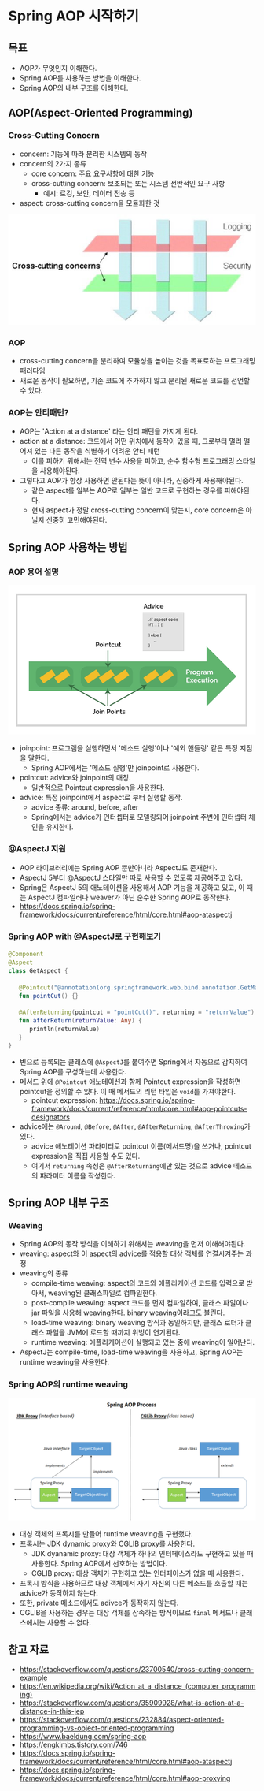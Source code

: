 # Spring AOP 시작하기

## 목표

- AOP가 무엇인지 이해한다.
- Spring AOP를 사용하는 방법을 이해한다.
- Spring AOP의 내부 구조를 이해한다.

## AOP(Aspect-Oriented Programming)

### Cross-Cutting Concern

- concern: 기능에 따라 분리한 시스템의 동작
- concern의 2가지 종류
	- core concern: 주요 요구사항에 대한 기능
	- cross-cutting concern: 보조되는 또는 시스템 전반적인 요구 사항
		- 예시: 로깅, 보안, 데이터 전송 등
- aspect: cross-cutting concern을 모듈화한 것

![](assets/Pasted%20image%2020230330132003.png)

### AOP

- cross-cutting concern을 분리하여 모듈성을 높이는 것을 목표로하는 프로그래밍 패러다임
- 새로운 동작이 필요하면, 기존 코드에 추가하지 않고 분리된 새로운 코드를 선언할 수 있다.

### AOP는 안티패턴?

- AOP는 'Action at a distance' 라는 안티 패턴을 가지게 된다.
- action at a distance: 코드에서 어떤 위치에서 동작이 있을 때, 그로부터 멀리 떨어져 있는 다른 동작을 식별하기 어려운 안티 패턴
	- 이를 피하기 위해서는 전역 변수 사용을 피하고, 순수 함수형 프로그래밍 스타일을 사용해야된다.
- 그렇다고 AOP가 항상 사용하면 안된다는 뜻이 아니라, 신중하게 사용해야된다.
	- 같은 aspect를 일부는 AOP로 일부는 일반 코드로 구현하는 경우를 피해야된다.
	- 현재 aspect가 정말 cross-cutting concern이 맞는지, core concern은 아닐지 신중히 고민해야된다.

## Spring AOP 사용하는 방법

### AOP 용어 설명

![](assets/Pasted%20image%2020230330152510.png)

- joinpoint: 프로그램을 실행하면서 '메소드 실행'이나 '예외 핸들링' 같은 특정 지점을 말한다. 
	- Spring AOP에서는 '메소드 실행'만 joinpoint로 사용한다.
- pointcut: advice와 joinpoint의 매칭.
	- 일반적으로 Pointcut expression을 사용한다.
- advice: 특정 joinpoint에서 aspect로 부터 실행할 동작.
	- advice 종류: around, before, after
	- Spring에서는 advice가 인터셉터로 모델링되어 joinpoint 주변에 인터셉터 체인을 유지한다.

### @AspectJ 지원

- AOP 라이브러리에는 Spring AOP 뿐만아니라 AspectJ도 존재한다.
- AspectJ 5부터 @AspectJ 스타일만 따로 사용할 수 있도록 제공해주고 있다.
- Spring은 AspectJ 5의 애노테이션을 사용해서 AOP 기능을 제공하고 있고, 이 때는 AspectJ 컴파일러나 weaver가 아닌 순수한 Spring AOP로 동작한다.
- https://docs.spring.io/spring-framework/docs/current/reference/html/core.html#aop-ataspectj

### Spring AOP with @AspectJ로 구현해보기

```kotlin
@Component  
@Aspect  
class GetAspect {  
  
   @Pointcut("@annotation(org.springframework.web.bind.annotation.GetMapping)")  
   fun pointCut() {}  
  
   @AfterReturning(pointcut = "pointCut()", returning = "returnValue")  
   fun afterReturn(returnValue: Any) {  
      println(returnValue)  
   }  
}
```

- 빈으로 등록되는 클래스에 `@AspectJ`를 붙여주면 Spring에서 자동으로 감지하여 Spring AOP를 구성하는데 사용한다.
- 메서드 위에 `@Pointcut` 애노테이션과 함께 Pointcut expression을 작성하면 pointcut을 정의할 수 있다. 이 때 메서드의 리턴 타입은 `void`를 가져야한다.
	- pointcut expression: https://docs.spring.io/spring-framework/docs/current/reference/html/core.html#aop-pointcuts-designators
- advice에는 `@Around`, `@Before`, `@After`, `@AfterReturning`, `@AfterThrowing`가 있다.
	- advice 애노테이션 파라미터로 pointcut 이름(메서드명)을 쓰거나, pointcut expression을 직접 사용할 수도 있다.
	- 여기서 `returning` 속성은 `@AfterReturning`에만 있는 것으로 advice 메소드의 파라미터 이름을 작성한다.

## Spring AOP 내부 구조 

### Weaving

- Spring AOP의 동작 방식을 이해하기 위해서는 weaving을 먼저 이해해야된다.
- weaving: aspect와 이 aspect의 advice를 적용할 대상 객체를 연결시켜주는 과정
- weaving의 종류
	- compile-time weaving: aspect의 코드와 애플리케이션 코드를 입력으로 받아서, weaving된 클래스파일로 컴파일한다.
	- post-compile weaving: aspect 코드를 먼저 컴파일하여, 클래스 파일이나 jar 파일을 사용해 weaving한다. binary weaving이라고도 불린다.
	- load-time weaving: binary weaving 방식과 동일하지만, 클래스 로더가 클래스 파일을 JVM에 로드할 때까지 위빙이 연기된다.
	- runtime weaving: 애플리케이션이 실행되고 있는 중에 weaving이 일어난다.
- AspectJ는  compile-time, load-time weaving을 사용하고, Spring AOP는 runtime weaving을 사용한다.

### Spring AOP의 runtime weaving

![](assets/Pasted%20image%2020230330164020.png)

- 대싱 객체의 프록시를 만들어 runtime weaving을 구현했다.
- 프록시는 JDK dynamic proxy와 CGLIB proxy를 사용한다.
	- JDK dyanamic proxy: 대상 객체가 하나의 인터페이스라도 구현하고 있을 때 사용한다. Spring AOP에서 선호하는 방법이다.
	- CGLIB proxy: 대상 객체가 구현하고 있는 인터페이스가 없을 때 사용한다.
- 프록시 방식을 사용하므로 대상 객체에서 자기 자신의 다른 메소드를 호출할 때는 advice가 동작하지 않는다.
- 또한, private 메소드에서도 adivce가 동작하지 않는다.
- CGLIB을 사용하는 경우는 대상 객체를 상속하는 방식이므로 `final` 메서드나 클래스에서는 사용할 수 없다.

## 참고 자료

- https://stackoverflow.com/questions/23700540/cross-cutting-concern-example
- https://en.wikipedia.org/wiki/Action_at_a_distance_(computer_programming)
- https://stackoverflow.com/questions/35909928/what-is-action-at-a-distance-in-this-jep
- https://stackoverflow.com/questions/232884/aspect-oriented-programming-vs-object-oriented-programming
- https://www.baeldung.com/spring-aop
- https://engkimbs.tistory.com/746
- https://docs.spring.io/spring-framework/docs/current/reference/html/core.html#aop-ataspectj
- https://docs.spring.io/spring-framework/docs/current/reference/html/core.html#aop-proxying